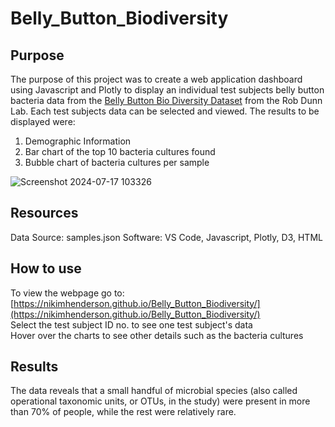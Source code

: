 # Belly_Button_Biodiversity
## Purpose
The purpose of this project was to create a web application dashboard using Javascript and Plotly to display an individual test subjects belly button bacteria data from the [Belly Button Bio Diversity Dataset](http://robdunnlab.com/projects/belly-button-biodiversity/) from the Rob Dunn Lab. Each test subjects data can be selected and viewed. The results to be displayed were:
1. Demographic Information
2. Bar chart of the top 10 bacteria cultures found
3. Bubble chart of bacteria cultures per sample

![Screenshot 2024-07-17 103326](https://github.com/user-attachments/assets/1418efbe-710b-4d24-8943-8d131e41a0fa)

## Resources
Data Source: samples.json
Software: VS Code, Javascript, Plotly, D3, HTML

## How to use
To view the webpage go to: [https://nikimhenderson.github.io/Belly_Button_Biodiversity/](https://nikimhenderson.github.io/Belly_Button_Biodiversity/)
<br/>Select the test subject ID no. to see one test subject's data
<br/>Hover over the charts to see other details such as the bacteria cultures

## Results
The data reveals that a small handful of microbial species (also called operational taxonomic units, or OTUs, in the study) were present in more than 70% of people, while the rest were relatively rare.

